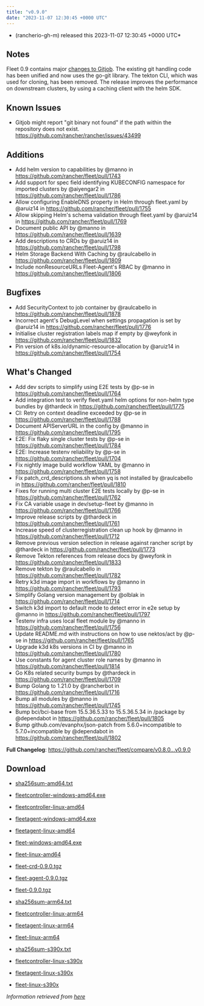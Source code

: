 ```yaml
---
title: "v0.9.0"
date: "2023-11-07 12:30:45 +0000 UTC"
---
```



*  (rancherio-gh-m) released this 2023-11-07 12:30:45 +0000 UTC*


## Notes

Fleet 0.9 contains major [changes to Gitjob](https://github.com/rancher/gitjob/releases/tag/v0.1.96). The existing git handling code has been unified and now uses the go-git library. The tekton CLI, which was used for cloning, has been removed. The release improves the performance on downstream clusters, by using a caching client with the helm SDK.

## Known Issues

* Gitjob might report "git binary not found" if the path within the repository does not exist. https://github.com/rancher/rancher/issues/43499

## Additions

* Add helm version to capabilities by @manno in https://github.com/rancher/fleet/pull/1743
* Add support for spec field identifying KUBECONFIG namespace for imported clusters by @aiyengar2 in https://github.com/rancher/fleet/pull/1786
* Allow configuring EnableDNS property in Helm through fleet.yaml by @aruiz14 in https://github.com/rancher/fleet/pull/1755
* Allow skipping Helm's schema validation through fleet.yaml by @aruiz14 in https://github.com/rancher/fleet/pull/1769
* Document public API by @manno in https://github.com/rancher/fleet/pull/1639
* Add descriptions to CRDs by @aruiz14 in https://github.com/rancher/fleet/pull/1798
* Helm Storage Backend With Caching by @raulcabello in https://github.com/rancher/fleet/pull/1809
* Include nonResourceURLs Fleet-Agent's RBAC by @manno in https://github.com/rancher/fleet/pull/1806

## Bugfixes

* Add SecurityContext to job container by @raulcabello in https://github.com/rancher/fleet/pull/1878
* Incorrect agent's DebugLevel when settings propagation is set by @aruiz14 in https://github.com/rancher/fleet/pull/1776
* Initialise cluster registration labels map if empty by @weyfonk in https://github.com/rancher/fleet/pull/1832
* Pin version of k8s.io/dynamic-resource-allocation by @aruiz14 in https://github.com/rancher/fleet/pull/1754

## What's Changed

* Add dev scripts to simplify using E2E tests by @p-se in https://github.com/rancher/fleet/pull/1764
* Add integration test to verify fleet.yaml helm options for non-helm type bundles by @thardeck in https://github.com/rancher/fleet/pull/1775
* CI: Retry on context deadline exceeded by @p-se in https://github.com/rancher/fleet/pull/1788
* Document APIServerURL in the config by @manno in https://github.com/rancher/fleet/pull/1795
* E2E: Fix flaky single cluster tests by @p-se in https://github.com/rancher/fleet/pull/1784
* E2E: Increase testenv reliability by @p-se in https://github.com/rancher/fleet/pull/1704
* Fix nightly image build workflow YAML by @manno in https://github.com/rancher/fleet/pull/1758
* Fix patch_crd_descriptions.sh when yq is not installed by @raulcabello in https://github.com/rancher/fleet/pull/1810
* Fixes for running multi cluster E2E tests locally by @p-se in https://github.com/rancher/fleet/pull/1762
* Fix CA variable usage in dev/setup-fleet by @manno in https://github.com/rancher/fleet/pull/1766
* Improve release scripts by @thardeck in https://github.com/rancher/fleet/pull/1761
* Increase speed of clusterregistration clean up hook by @manno in https://github.com/rancher/fleet/pull/1712
* Remove previous version selection in release against rancher script  by @thardeck in https://github.com/rancher/fleet/pull/1773
* Remove Tekton references from release docs by @weyfonk in https://github.com/rancher/fleet/pull/1833
* Remove tekton by @raulcabello in https://github.com/rancher/fleet/pull/1782
* Retry k3d image import in workflows by @manno in https://github.com/rancher/fleet/pull/1793
* Simplify Golang version management by @olblak in https://github.com/rancher/fleet/pull/1714
* Switch k3d import to default mode to detect error in e2e setup by @manno in https://github.com/rancher/fleet/pull/1797
* Testenv infra uses local fleet module by @manno in https://github.com/rancher/fleet/pull/1756
* Update README.md with instructions on how to use nektos/act by @p-se in https://github.com/rancher/fleet/pull/1765
* Upgrade k3d k8s versions in CI by @manno in https://github.com/rancher/fleet/pull/1780
* Use constants for agent cluster role names by @manno in https://github.com/rancher/fleet/pull/1814
* Go K8s related security bumps by @thardeck in https://github.com/rancher/fleet/pull/1709
* Bump Golang to 1.21.0 by @rancherbot in https://github.com/rancher/fleet/pull/1716
* Bump all modules by @manno in https://github.com/rancher/fleet/pull/1745
* Bump bci/bci-base from 15.5.36.5.33 to 15.5.36.5.34 in /package by @dependabot in https://github.com/rancher/fleet/pull/1805
* Bump github.com/evanphx/json-patch from 5.6.0+incompatible to 5.7.0+incompatible by @dependabot in https://github.com/rancher/fleet/pull/1802

**Full Changelog**: https://github.com/rancher/fleet/compare/v0.8.0...v0.9.0



## Download

* [sha256sum-amd64.txt](https://github.com/rancher/fleet/releases/download/v0.9.0/sha256sum-amd64.txt)

* [fleetcontroller-windows-amd64.exe](https://github.com/rancher/fleet/releases/download/v0.9.0/fleetcontroller-windows-amd64.exe)

* [fleetcontroller-linux-amd64](https://github.com/rancher/fleet/releases/download/v0.9.0/fleetcontroller-linux-amd64)

* [fleetagent-windows-amd64.exe](https://github.com/rancher/fleet/releases/download/v0.9.0/fleetagent-windows-amd64.exe)

* [fleetagent-linux-amd64](https://github.com/rancher/fleet/releases/download/v0.9.0/fleetagent-linux-amd64)

* [fleet-windows-amd64.exe](https://github.com/rancher/fleet/releases/download/v0.9.0/fleet-windows-amd64.exe)

* [fleet-linux-amd64](https://github.com/rancher/fleet/releases/download/v0.9.0/fleet-linux-amd64)

* [fleet-crd-0.9.0.tgz](https://github.com/rancher/fleet/releases/download/v0.9.0/fleet-crd-0.9.0.tgz)

* [fleet-agent-0.9.0.tgz](https://github.com/rancher/fleet/releases/download/v0.9.0/fleet-agent-0.9.0.tgz)

* [fleet-0.9.0.tgz](https://github.com/rancher/fleet/releases/download/v0.9.0/fleet-0.9.0.tgz)

* [sha256sum-arm64.txt](https://github.com/rancher/fleet/releases/download/v0.9.0/sha256sum-arm64.txt)

* [fleetcontroller-linux-arm64](https://github.com/rancher/fleet/releases/download/v0.9.0/fleetcontroller-linux-arm64)

* [fleetagent-linux-arm64](https://github.com/rancher/fleet/releases/download/v0.9.0/fleetagent-linux-arm64)

* [fleet-linux-arm64](https://github.com/rancher/fleet/releases/download/v0.9.0/fleet-linux-arm64)

* [sha256sum-s390x.txt](https://github.com/rancher/fleet/releases/download/v0.9.0/sha256sum-s390x.txt)

* [fleetcontroller-linux-s390x](https://github.com/rancher/fleet/releases/download/v0.9.0/fleetcontroller-linux-s390x)

* [fleetagent-linux-s390x](https://github.com/rancher/fleet/releases/download/v0.9.0/fleetagent-linux-s390x)

* [fleet-linux-s390x](https://github.com/rancher/fleet/releases/download/v0.9.0/fleet-linux-s390x)



*Information retrieved from [here](https://github.com/rancher/fleet/releases/tag/v0.9.0)*

